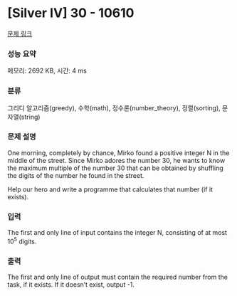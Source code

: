 # [Silver IV] 30 - 10610 

[문제 링크](https://www.acmicpc.net/problem/10610) 

### 성능 요약

메모리: 2692 KB, 시간: 4 ms

### 분류

그리디 알고리즘(greedy), 수학(math), 정수론(number_theory), 정렬(sorting), 문자열(string)

### 문제 설명

<p>One morning, completely by chance, Mirko found a positive integer N in the middle of the street. Since Mirko adores the number 30, he wants to know the maximum multiple of the number 30 that can be obtained by shuffling the digits of the number he found in the street.</p>

<p>Help our hero and write a programme that calculates that number (if it exists).</p>

### 입력 

 <p>The first and only line of input contains the integer N, consisting of at most 10<sup>5</sup> digits.</p>

### 출력 

 <p>The first and only line of output must contain the required number from the task, if it exists. If it doesn’t exist, output -1.</p>

